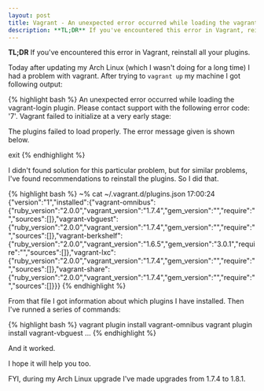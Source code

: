 ```yaml
---
layout: post
title: Vagrant - An unexpected error occurred while loading the vagrant-login plugin
description: **TL;DR** If you've encountered this error in Vagrant, reinstall all your plugins.
---
```


**TL;DR** If you've encountered this error in Vagrant, reinstall all your plugins.

Today after updating my Arch Linux (which I wasn't doing for a long time) I had a problem with vagrant. After trying to `vagrant up` my machine I got following output:

{% highlight bash %}
An unexpected error occurred while loading the vagrant-login
plugin. Please contact support with the following
error code: '7'.
Vagrant failed to initialize at a very early stage:

The plugins failed to load properly. The error message given is
shown below.

exit
{% endhighlight %}


I didn't found solution for this particular problem, but for similar problems,
I've found recommendations to reinstall the plugins.
So I did that.

{% highlight bash %}
~% cat ~/.vagrant.d/plugins.json                                                                                                                                                17:00:24
{"version":"1","installed":{"vagrant-omnibus":{"ruby_version":"2.0.0","vagrant_version":"1.7.4","gem_version":"","require":"","sources":[]},"vagrant-vbguest":{"ruby_version":"2.0.0","vagrant_version":"1.7.4","gem_version":"","require":"","sources":[]},"vagrant-berkshelf":{"ruby_version":"2.0.0","vagrant_version":"1.6.5","gem_version":"3.0.1","require":"","sources":[]},"vagrant-lxc":{"ruby_version":"2.0.0","vagrant_version":"1.7.4","gem_version":"","require":"","sources":[]},"vagrant-share":{"ruby_version":"2.0.0","vagrant_version":"1.7.4","gem_version":"","require":"","sources":[]}}}
{% endhighlight %}

From that file I got information about which plugins I have installed. Then I've runned a series of commands:

{% highlight bash %}
vagrant plugin install vagrant-omnibus
vagrant plugin install vagrant-vbguest
...
{% endhighlight %}

And it worked.

I hope it will help you too.

FYI, during my Arch Linux upgrade I've made upgrades from 1.7.4 to 1.8.1.
